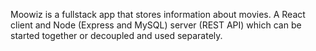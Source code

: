Moowiz is a fullstack app that stores information about movies.
A React client and Node (Express and MySQL) server (REST API) which can be started together or decoupled and used separately.